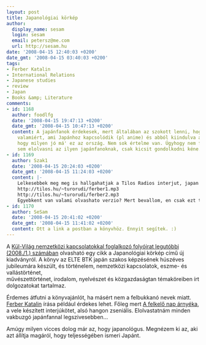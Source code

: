 ```yaml
---
layout: post
title: Japanológiai körkép
author:
  display_name: sesam
  login: sesam
  email: petersz@me.com
  url: http://sesam.hu
date: '2008-04-15 12:40:03 +0200'
date_gmt: '2008-04-15 03:40:03 +0200'
tags:
- Ferber Katalin
- International Relations
- Japanese studies
- review
- Japan
- Books &amp; Literature
comments:
- id: 1168
  author: foodlfg
  date: '2008-04-15 19:47:13 +0200'
  date_gmt: '2008-04-15 10:47:13 +0200'
  content: A japánfanok érdekesek, mert általában az szokott lenni, hogy valaki rajong
    valamiért, ami Japánhoz kapcsolódik (pl anime) és abból kiindulva általánosít,
    hogy milyen jó má' ez az ország. Nem sok értelme van. Úgyhogy nem fontos semmit
    sem elolvasni az ilyen japánfanoknak, csak kicsit gondolkodni kéne.   :D
- id: 1169
  author: Szak1
  date: '2008-04-15 20:24:03 +0200'
  date_gmt: '2008-04-15 11:24:03 +0200'
  content: |-
    Lelkesebbek meg meg is hallgahatjak a Tilos Radios interjut, japan nepzenevel es egyeb effektekkel tarkitva:
    http://tilos.hu/~turorudi/ferber1.mp3
    http://tilos.hu/~turorudi/ferber2.mp3
    Egyebkent van valami olvashato verzio? Mert bevallom, en csak ezt talaltam. Mondjuk nem baj, majd vasalas/futas kozben meghallgatom :)
- id: 1170
  author: SeSam
  date: '2008-04-15 20:41:02 +0200'
  date_gmt: '2008-04-15 11:41:02 +0200'
  content: Ott a link a postban a könyvhöz. Ennyit segítek. :)
---
```


A [Kül-Világ nemzetközi kapcsolatokkal foglalkozó folyóirat legutóbbi (2008./1.) számában](http://www.freeweb.hu/kul-vilag/2008/01/200801.pdf) olvasható egy cikk a Japanológiai körkép című új kiadványról. A könyv az ELTE BTK japán szakos képzésének húszéves jubileumára készült, és történelem, nemzetközi kapcsolatok, eszme- és vallástörténet,  
művészettörténet, irodalom, nyelvészet és közgazdaságtan témaköreiben írt dolgozatokat tartalmaz.

Érdemes átfutni a könyvajánlót, ha másért nem a felbukkanó nevek miatt. [Ferber Katalin](http://www.f.waseda.jp/kferber) írása például érdekes lehet. Főleg mert [A felkelő nap árnyéka](http://www.irokboltja.hu/index.php?t=productoverview&kod=11135885), a vele készített interjúkötet, alsó hangon zseniális. Elolvastatnám minden vakbuzgó japánfannal legszivesebben...

Amúgy milyen vicces dolog már az, hogy japanológus. Megnézem ki az, aki azt állítja magáról, hogy teljességében ismeri Japánt.
